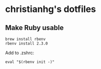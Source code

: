 # christianhg's dotfiles

## Make Ruby usable

```
brew install rbenv
rbenv install 2.3.0
```

Add to .zshrc:

```
eval "$(rbenv init -)"
```
